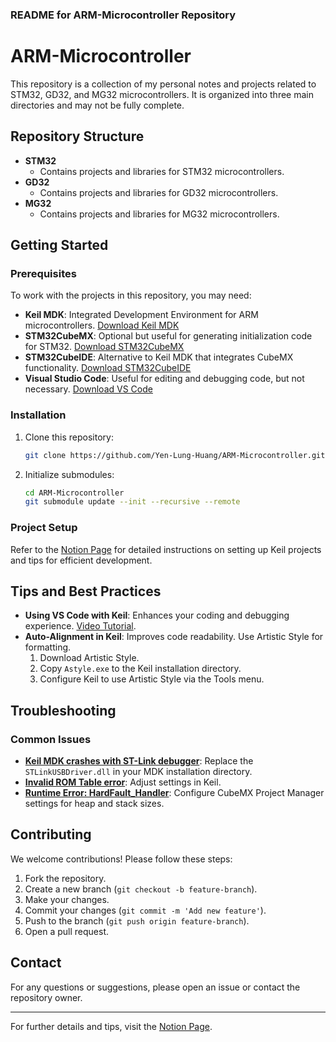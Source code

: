 ### README for ARM-Microcontroller Repository

# ARM-Microcontroller

This repository is a collection of my personal notes and projects related to STM32, GD32, and MG32 microcontrollers. It is organized into three main directories and may not be fully complete.

## Repository Structure

- **STM32**
  - Contains projects and libraries for STM32 microcontrollers.
- **GD32**
  - Contains projects and libraries for GD32 microcontrollers.
- **MG32**
  - Contains projects and libraries for MG32 microcontrollers.

## Getting Started

### Prerequisites

To work with the projects in this repository, you may need:

- **Keil MDK**: Integrated Development Environment for ARM microcontrollers. [Download Keil MDK](https://www.keil.com/download/)
- **STM32CubeMX**: Optional but useful for generating initialization code for STM32. [Download STM32CubeMX](https://www.st.com/en/development-tools/stm32cubemx.html)
- **STM32CubeIDE**: Alternative to Keil MDK that integrates CubeMX functionality. [Download STM32CubeIDE](https://www.st.com/en/development-tools/stm32cubeide.html)
- **Visual Studio Code**: Useful for editing and debugging code, but not necessary. [Download VS Code](https://code.visualstudio.com/)

### Installation

1. Clone this repository:
   ```bash
   git clone https://github.com/Yen-Lung-Huang/ARM-Microcontroller.git
   ```
2. Initialize submodules:
   ```bash
   cd ARM-Microcontroller
   git submodule update --init --recursive --remote
   ```

### Project Setup

Refer to the [Notion Page](https://yen-lung-huang.notion.site/KEIL-MDK-6a0c48f6123f4da9a6e4cb1625dc8c88?pvs=4) for detailed instructions on setting up Keil projects and tips for efficient development.

## Tips and Best Practices

- **Using VS Code with Keil**: Enhances your coding and debugging experience. [Video Tutorial](https://www.youtube.com/watch?v=Kqx5ySmTHuw&t=53s).
- **Auto-Alignment in Keil**: Improves code readability. Use Artistic Style for formatting.
  1. Download Artistic Style.
  2. Copy `Astyle.exe` to the Keil installation directory.
  3. Configure Keil to use Artistic Style via the Tools menu.

## Troubleshooting

### Common Issues

- **[Keil MDK crashes with ST-Link debugger](https://www.notion.so/yen-lung-huang/KEIL-MDK-6a0c48f6123f4da9a6e4cb1625dc8c88?pvs=4#7eb312c2c7a2479a8b835e0fffe28675)**: Replace the `STLinkUSBDriver.dll` in your MDK installation directory.
- **[Invalid ROM Table error](https://www.notion.so/yen-lung-huang/KEIL-MDK-6a0c48f6123f4da9a6e4cb1625dc8c88?pvs=4#e15d1210f1704c99a78ca07336771146)**: Adjust settings in Keil.
- **[Runtime Error: HardFault_Handler](https://www.notion.so/yen-lung-huang/KEIL-MDK-6a0c48f6123f4da9a6e4cb1625dc8c88?pvs=4#51b0328136534345908d507c4b7c8aa9)**: Configure CubeMX Project Manager settings for heap and stack sizes.

## Contributing

We welcome contributions! Please follow these steps:

1. Fork the repository.
2. Create a new branch (`git checkout -b feature-branch`).
3. Make your changes.
4. Commit your changes (`git commit -m 'Add new feature'`).
5. Push to the branch (`git push origin feature-branch`).
6. Open a pull request.

## Contact

For any questions or suggestions, please open an issue or contact the repository owner.

---

For further details and tips, visit the [Notion Page](https://yen-lung-huang.notion.site/KEIL-MDK-6a0c48f6123f4da9a6e4cb1625dc8c88?pvs=4).
